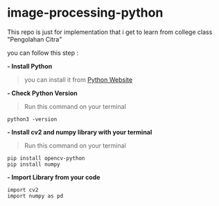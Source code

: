 # image-processing-python

This repo is just for implementation that i get to learn from college class "Pengolahan Citra" 

you can follow this step : 

**- Install Python**
> you can install it from [Python Website](https://www.python.org/)

**- Check Python Version** 
> Run this command on your terminal
```
python3 -version
```

**- Install cv2 and numpy library with your terminal**
> Run this command on your terminal
```
pip install opencv-python
pip install numpy
```

**- Import Library from your code** 
```
import cv2
import numpy as pd
```
